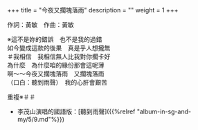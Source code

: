 +++
title = "今夜又擱塊落雨"
description = ""
weight = 1
+++

作詞：黃敏　作曲：黃敏   

※這不是妳的錯誤　也不是我的過錯  
如今變成這款的後果　真是乎人想攏無  
＃我相信　我相信無人比我對你擱卡好  
為什麼　為什麼咱的緣份那會這呢薄  
啊～～今夜又擱塊落雨　又擱塊落雨  
（口白：聽到雨聲）　我的心肝會艱苦  

重複※＃＃  

* 李茂山演唱的國語版：[聽到雨聲]({{%relref "album-in-sg-and-my/5/9.md"%}}) 